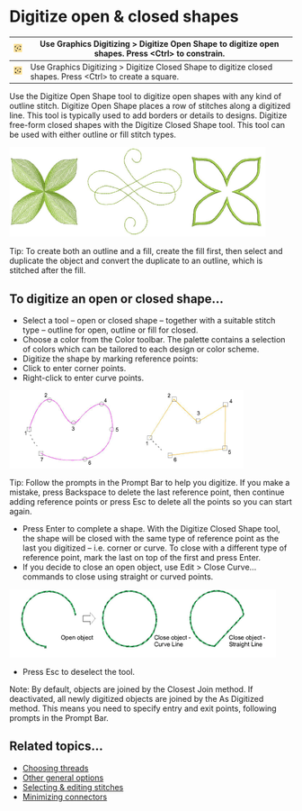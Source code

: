 # Digitize open & closed shapes

| ![OpenObject.png](assets/OpenObject.png)     | Use Graphics Digitizing > Digitize Open Shape to digitize open shapes. Press &lt;Ctrl&gt; to constrain.           |
| -------------------------------------------- | ----------------------------------------------------------------------------------------------------------- |
| ![ClosedObject.png](assets/ClosedObject.png) | Use Graphics Digitizing > Digitize Closed Shape to digitize closed shapes. Press &lt;Ctrl&gt; to create a square. |

Use the Digitize Open Shape tool to digitize open shapes with any kind of outline stitch. Digitize Open Shape places a row of stitches along a digitized line. This tool is typically used to add borders or details to designs. Digitize free-form closed shapes with the Digitize Closed Shape tool. This tool can be used with either outline or fill stitch types.

![OpenClosedShapes00036.png](assets/OpenClosedShapes00036.png)

Tip: To create both an outline and a fill, create the fill first, then select and duplicate the object and convert the duplicate to an outline, which is stitched after the fill.

## To digitize an open or closed shape...

- Select a tool – open or closed shape – together with a suitable stitch type – outline for open, outline or fill for closed.
- Choose a color from the Color toolbar. The palette contains a selection of colors which can be tailored to each design or color scheme.
- Digitize the shape by marking reference points:
- Click to enter corner points.
- Right-click to enter curve points.

![input00039.png](assets/input00039.png)

Tip: Follow the prompts in the Prompt Bar to help you digitize. If you make a mistake, press Backspace to delete the last reference point, then continue adding reference points or press Esc to delete all the points so you can start again.

- Press Enter to complete a shape. With the Digitize Closed Shape tool, the shape will be closed with the same type of reference point as the last you digitized – i.e. corner or curve. To close with a different type of reference point, mark the last on top of the first and press Enter.
- If you decide to close an open object, use Edit > Close Curve... commands to close using straight or curved points.

![input00042.png](assets/input00042.png)

- Press Esc to deselect the tool.

Note: By default, objects are joined by the Closest Join method. If deactivated, all newly digitized objects are joined by the As Digitized method. This means you need to specify entry and exit points, following prompts in the Prompt Bar.

## Related topics...

- [Choosing threads](../../Basics/threads/Choosing_threads)
- [Other general options](../../Setup/settings/Other_general_options)
- [Selecting & editing stitches](../../Modifying/functions/Selecting_editing_stitches)
- [Minimizing connectors](../../Quality/connectors/Minimizing_connectors)

